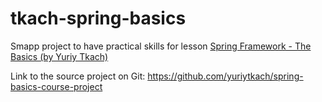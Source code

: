 # tkach-spring-basics

Smapp project to have practical skills for lesson [Spring Framework - The Basics (by Yuriy Tkach)](https://www.youtube.com/playlist?list=PL6jg6AGdCNaWF-sUH2QDudBRXo54zuN1t)

Link to the source project on Git: https://github.com/yuriytkach/spring-basics-course-project
